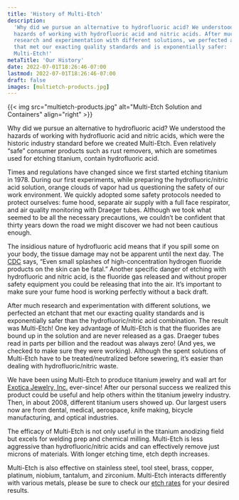 ```yaml
---
title: 'History of Multi-Etch'
description:
  'Why did we pursue an alternative to hydrofluoric acid? We understood the
  hazards of working with hydrofluoric acid and nitric acids. After much
  research and experimentation with different solutions, we perfected an etchant
  that met our exacting quality standards and is exponentially safer:
  Multi-Etch!'
metaTitle: 'Our History'
date: 2022-07-01T18:26:46-07:00
lastmod: 2022-07-01T18:26:46-07:00
draft: false
images: [multietch-products.jpg]
---
```


{{< img src="multietch-products.jpg" alt="Multi-Etch Solution and Containers" align="right" >}}

Why did we pursue an alternative to hydrofluoric acid? We understood the hazards
of working with hydrofluoric acid and nitric acids, which were the historic
industry standard before we created Multi-Etch. Even relatively “safe” consumer
products such as rust removers, which are sometimes used for etching titanium,
contain hydrofluoric acid.

Times and regulations have changed since we first started etching titanium
in 1978. During our first experiments, while preparing the hydrofluoric/nitric
acid solution, orange clouds of vapor had us questioning the safety of our work
environment. We quickly adopted some safety protocols needed to protect
ourselves: fume hood, separate air supply with a full face respirator, and air
quality monitoring with Draeger tubes. Although we took what seemed to be all
the necessary precautions, we couldn’t be confident that thirty years down the
road we might discover we had not been cautious enough.

The insidious nature of hydrofluoric acid means that if you spill some on your
body, the tissue damage may not be apparent until the next day. The
[CDC](https://www.cdc.gov/) says, “Even small splashes of high-concentration
hydrogen fluoride products on the skin can be fatal.” Another specific danger of
etching with hydrofluoric and nitric acid, is the fluoride gas released and
without proper safety equipment you could be releasing that into the air. It’s
important to make sure your fume hood is working perfectly without a back draft.

After much research and experimentation with different solutions, we perfected
an etchant that met our exacting quality standards and is exponentially safer
than the hydrofluoric/nitric acid combination. The result was Multi-Etch! One
key advantage of Multi-Etch is that the fluorides are bound up in the solution
and are never released as a gas. Draeger tubes read in parts per billion and the
readout was always zero! (And yes, we checked to make sure they were working).
Although the spent solutions of Multi-Etch have to be treated/neutralized before
sewering, it’s easier than dealing with hydrofluoric/nitric waste.

We have been using Multi-Etch to produce titanium jewelry and wall art for
[Exotica Jewelry, Inc.](https://www.titaniumringsforever.com/) ever-since! After
our personal success we realized this product could be useful and help others
within the titanium jewelry industry. Then, in about 2008, different titanium
users showed up. Our largest users now are from dental, medical, aerospace,
knife making, bicycle manufacturing, and optical industries.

The efficacy of Multi-Etch is not only useful in the titanium anodizing field
but excels for welding prep and chemical milling. Multi-Etch is less aggressive
than hydrofluoric/nitric acids and can effectively remove just microns of
materials. With longer etching time, etch depth increases.

Multi-Etch is also effective on stainless steel, tool steel, brass, copper,
platinum, niobium, tantalum, and zirconium. Multi-Etch interacts differently
with various metals, please be sure to check our [etch rates](/etch-rates) for
your desired results.
